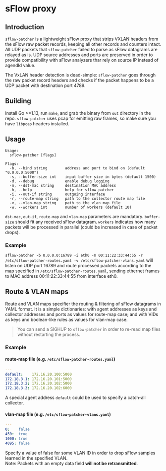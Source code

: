 # sFlow proxy

## Introduction

`sflow-patcher` is a lightweight sFlow proxy that strips VXLAN headers from the sFlow raw packet records, keeping all other records and counters intact. All UDP packets that `sflow-patcher` failed to parse as sFlow datagrams are relayed as is. UDP source addresses and ports are preserved in order to provide compatibility with sFlow analyzers thar rely on source IP instead of agendId value.

The VxLAN header detection is dead-simple: `sflow-patcher` goes through the raw packet record headers and checks if the packet happens to be a UDP packet with destination port 4789.

## Building

Install Go >=1.13, run `make`, and grab the binary from `out` directory in the repo. `sflow-patcher` uses pcap for emitting raw frames, so make sure you have `libpcap` headers installed.

## Usage

```
Usage:
  sflow-patcher [flags]

Flags:
  -b, --bind string        address and port to bind on (default "0.0.0.0:5000")
  -s, --buffer-size int    input buffer size in bytes (default 1500)
  -d, --debug              enable debug logging
  -m, --dst-mac string     destination MAC address
  -h, --help               help for sflow-patcher
  -i, --out-if string      outgoing interface
  -r, --route-map string   path to the collector route map file
  -v, --vlan-map string    path to the vlan map file
  -w, --workers int        number of workers (default 10)
```

`dst-mac`, `out-if`, `route-map` and `vlan-map` parameters are mandatory. `buffer-size` should fit any received sFlow datagram. `workers` indicates how many packets will be processed in parallel (could be increased in case of packet drops).

### Example

`sflow-patcher -b 0.0.0.0:16789 -i eth0 -m 00:11:22:33:44:55 -r /etc/sflow-patcher-routes.yaml -v /etc/sflow-patcher-vlans.yaml` will listen on UDP port 16789 and route processed packets according to the map specified in `/etc/sflow-patcher-routes.yaml`, sending ethernet frames to MAC address 00:11:22:33:44:55 from interface eth0.

## Route & VLAN maps

Route and VLAN maps specifier the routing & filtering of sFlow datagrams in YAML format. It is a simple dictionaries: with agent addresses as keys and collector addresses and ports as values for route-map case; and with VIDs as keys and boolean-like rules as values for vlan-map case.

> You can send a SIGHUP to `sflow-patcher` in order to re-read map files without restarting the process.

### Example

#### route-map file (e.g. `/etc/sflow-patcher-routes.yaml`)

```yaml
---
default:    172.16.20.100:5000
172.18.3.1: 172.16.20.101:5000
172.18.3.2: 172.16.20.102:5000
172.18.3.3: 172.16.20.102:6000
```

A special agent address `default` could be used to specify a catch-all collector. 

#### vlan-map file (e.g. `/etc/sflow-patcher-vlans.yaml`)
```yaml
---
0:    false
450:  true
1000: true
4095: false
```

Specify a value of false for some VLAN ID in order to drop sFlow samples learned in the specified VLAN.<br>
Note: Packets with an empty data field **will not be retransmitted**.


